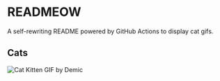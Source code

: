 # READMEOW

A self-rewriting README powered by GitHub Actions to display cat gifs.

## Cats

![Cat Kitten GIF by Demic](https://media3.giphy.com/media/v1.Y2lkPTlhY2QwMmRhNTd1MzV6aGFvN3FxeTl3bHc1NzJoYzFmbDlzaHF2czB4OXBiY2hlaCZlcD12MV9naWZzX3NlYXJjaCZjdD1n/3oriO0OEd9QIDdllqo/200.gif)
